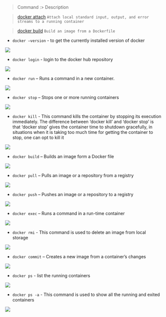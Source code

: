 >Command :> Description

> [docker attach](https://docs.docker.com/engine/reference/commandline/attach/) `Attach local standard input, output, and error streams to a running container`

>[docker build](https://docs.docker.com/engine/reference/commandline/build/) `Build an image from a Dockerfile`

* `docker –version` - to get the currently installed version of docker

![](https://d1jnx9ba8s6j9r.cloudfront.net/blog/wp-content/uploads/2017/11/Docker_Version-Docker-Commands-Edureka-3-e1510653973130.png)

* `docker login` - login to the docker hub repository

![](https://d1jnx9ba8s6j9r.cloudfront.net/blog/wp-content/uploads/2017/11/docker_login-Docker-Commands-Edureka-1-e1510653706645.png)

* `docker run` – Runs a command in a new container.

![](https://d1jnx9ba8s6j9r.cloudfront.net/blog/wp-content/uploads/2017/11/docker_run-Docker-Commands-Edureka-e1510653910376.png)

* `docker stop` – Stops one or more running containers

![](https://d1jnx9ba8s6j9r.cloudfront.net/blog/wp-content/uploads/2017/11/docker_stop-Docker-Commands-Edureka-e1510653793521.png)

* `docker kill` - This command kills the container by stopping its execution immediately. The difference between ‘docker kill’ and ‘docker stop’ is that ‘docker stop’ gives the container time to shutdown gracefully, in situations when it is taking too much time for getting the container to stop, one can opt to kill it

![](https://d1jnx9ba8s6j9r.cloudfront.net/blog/wp-content/uploads/2017/11/docker_kill-Docker-Commands-Edureka-e1510653772661.png)

* `docker build` – Builds an image form a Docker file

![](https://d1jnx9ba8s6j9r.cloudfront.net/blog/wp-content/uploads/2017/11/docker_built-Docker-Commands-Edureka-e1510653559161.png)

* `docker pull` – Pulls an image or a repository from a registry

![](https://d1jnx9ba8s6j9r.cloudfront.net/blog/wp-content/uploads/2017/11/Docker_Pull-Docker-Commands-Edureka-2-e1510653950923.png)

* `docker push` – Pushes an image or a repository to a registry

![](https://d1jnx9ba8s6j9r.cloudfront.net/blog/wp-content/uploads/2017/11/docker_push-Docker-Commands-Edureka-e1510653678749.png)

* `docker exec` – Runs a command in a run-time container

![](https://d1jnx9ba8s6j9r.cloudfront.net/blog/wp-content/uploads/2017/11/docker_exec-Docker-Commands-Edureka-e1510653829237.png)

* `docker rmi` - This command is used to delete an image from local storage

![](https://d1jnx9ba8s6j9r.cloudfront.net/blog/wp-content/uploads/2017/11/docker_rmi-Docker-Commands-Edureka-e1510653592230.png)

* `docker commit` – Creates a new image from a container’s changes

![](https://d1jnx9ba8s6j9r.cloudfront.net/blog/wp-content/uploads/2017/11/docker_commit-Docker-Commands-Edureka-e1510653734760.png)

* `docker ps` - list the running containers

![](https://d1jnx9ba8s6j9r.cloudfront.net/blog/wp-content/uploads/2017/11/docker_ps-Docker-Commands-Edureka-e1510653881541.png)

* `docker ps -a` - This command is used to show all the running and exited containers

![](https://d1jnx9ba8s6j9r.cloudfront.net/blog/wp-content/uploads/2017/11/docker_psa-Docker-Commands-Edureka-e1510653854892.png)
